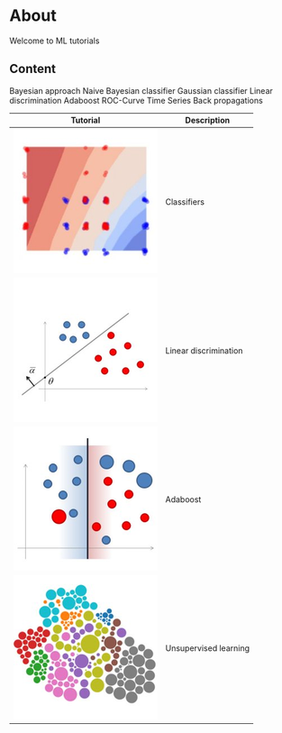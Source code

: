 # About
Welcome to ML tutorials 


## Content 
Bayesian approach 
Naive Bayesian classifier 
Gaussian classifier 
Linear discrimination 
Adaboost
ROC-Curve
Time Series
Back propagations

Tutorial | Description
------------ | -------------
![alt text](/data/icons/image15.jpg)| Classifiers
![alt text](/data/icons/image16.jpg)| Linear discrimination 
![alt text](/data/icons/image17.jpg)| Adaboost
![alt text](/data/icons/image110.jpg)| Unsupervised learning

